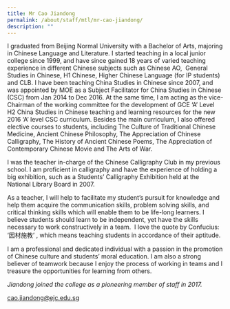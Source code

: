 ```yaml
---
title: Mr Cao Jiandong
permalink: /about/staff/mtl/mr-cao-jiandong/
description: ""
---
```

I graduated from Beijing Normal University with a Bachelor of Arts, majoring in Chinese Language and Literature. I started teaching in a local junior college since 1999, and have since gained 18 years of varied teaching experience in different Chinese subjects such as Chinese AO,  General Studies in Chinese, H1 Chinese, Higher Chinese Language (for IP students) and CLB. I have been teaching China Studies in Chinese since 2007, and was appointed by MOE as a Subject Facilitator for China Studies in Chinese (CSC) from Jan 2014 to Dec 2016. At the same time, I am acting as the vice-Chairman of the working committee for the development of GCE ‘A’ Level H2 China Studies in Chinese teaching and learning resources for the new 2016 ‘A’ level CSC curriculum. Besides the main curriculum, I also offered elective courses to students, including The Culture of Traditional Chinese Medicine, Ancient Chinese Philosophy, The Appreciation of Chinese Calligraphy, The History of Ancient Chinese Poems, The Appreciation of Contemporary Chinese Movie and The Arts of War.

I was the teacher in-charge of the Chinese Calligraphy Club in my previous school. I am proficient in calligraphy and have the experience of holding a big exhibition, such as a Students’ Calligraphy Exhibition held at the National Library Board in 2007.

As a teacher, I will help to facilitate my student’s pursuit for knowledge and help them acquire the communication skills, problem solving skills, and critical thinking skills which will enable them to be life-long learners. I believe students should learn to be independent, yet have the skills necessary to work constructively in a team.  I love the quote by Confucius: ‘因材施教’ , which means teaching students in accordance of their aptitude.

I am a professional and dedicated individual with a passion in the promotion of Chinese culture and students’ moral education. I am also a strong believer of teamwork because I enjoy the process of working in teams and I treasure the opportunities for learning from others.

_Jiandong joined the college as a pioneering member of staff in 2017._

[cao.jiandong@ejc.edu.sg](mailto:cao.jiandong@ejc.edu.sg)